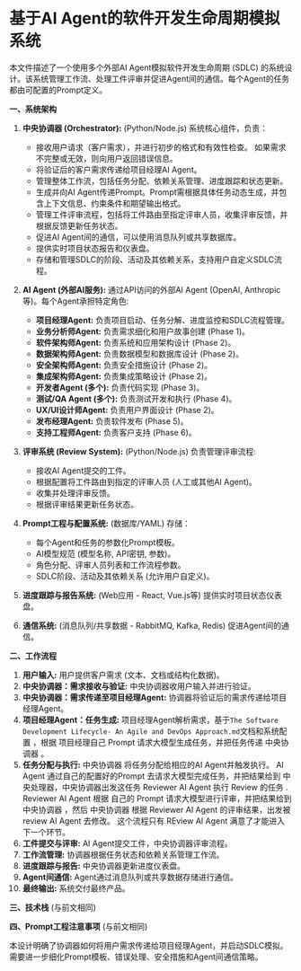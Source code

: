 # 基于AI Agent的软件开发生命周期模拟系统

本文件描述了一个使用多个外部AI Agent模拟软件开发生命周期 (SDLC) 的系统设计。该系统管理工作流、处理工件评审并促进Agent间的通信。每个Agent的任务都由可配置的Prompt定义。

**一、系统架构**

1. **中央协调器 (Orchestrator):**  (Python/Node.js) 系统核心组件，负责：
    * 接收用户请求（客户需求），并进行初步的格式和有效性检查。  如果需求不完整或无效，则向用户返回错误信息。
    * 将验证后的客户需求传递给项目经理AI Agent。
    * 管理整体工作流，包括任务分配、依赖关系管理、进度跟踪和状态更新。
    * 生成并向AI Agent传递Prompt。Prompt需根据具体任务动态生成，并包含上下文信息、约束条件和期望输出格式。
    * 管理工件评审流程，包括将工件路由至指定评审人员，收集评审反馈，并根据反馈更新任务状态。
    * 促进AI Agent间的通信，可以使用消息队列或共享数据库。
    * 提供实时项目状态报告和仪表盘。
    * 存储和管理SDLC的阶段、活动及其依赖关系，支持用户自定义SDLC流程。

2. **AI Agent (外部AI服务):** 通过API访问的外部AI Agent (OpenAI, Anthropic等)。每个Agent承担特定角色:

    * **项目经理Agent:**  负责项目启动、任务分解、进度监控和SDLC流程管理。 
    * **业务分析师Agent:**  负责需求细化和用户故事创建 (Phase 1)。
    * **软件架构师Agent:** 负责系统和应用架构设计 (Phase 2)。
    * **数据架构师Agent:** 负责数据模型和数据库设计 (Phase 2)。
    * **安全架构师Agent:** 负责安全措施设计 (Phase 2)。
    * **集成架构师Agent:** 负责集成策略设计 (Phase 2)。
    * **开发者Agent (多个):** 负责代码实现 (Phase 3)。
    * **测试/QA Agent (多个):** 负责测试开发和执行 (Phase 4)。
    * **UX/UI设计师Agent:** 负责用户界面设计 (Phase 2)。
    * **发布经理Agent:** 负责软件发布 (Phase 5)。
    * **支持工程师Agent:** 负责客户支持 (Phase 6)。

3. **评审系统 (Review System):** (Python/Node.js)  负责管理评审流程:

    * 接收AI Agent提交的工件。
    * 根据配置将工件路由到指定的评审人员 (人工或其他AI Agent)。
    * 收集并处理评审反馈。
    * 根据评审结果更新任务状态。

4. **Prompt工程与配置系统:** (数据库/YAML)  存储：

    * 每个Agent和任务的参数化Prompt模板。
    * AI模型规范 (模型名称, API密钥, 参数)。
    * 角色分配、评审人员列表和工作流程参数。
    * SDLC阶段、活动及其依赖关系 (允许用户自定义)。

5. **进度跟踪与报告系统:** (Web应用 - React, Vue.js等) 提供实时项目状态仪表盘。

6. **通信系统:** (消息队列/共享数据 - RabbitMQ, Kafka, Redis)  促进Agent间的通信。


**二、工作流程**

1. **用户输入:** 用户提供客户需求 (文本、文档或结构化数据)。
2. **中央协调器：需求接收与验证:** 中央协调器收用户输入并进行验证。
3. **中央协调器：需求传递至项目经理Agent:** 协调器将验证后的需求传递给项目经理Agent。
4. **项目经理Agent：任务生成:** 项目经理Agent解析需求，基于`The Software Development Lifecycle- An Agile and DevOps Approach.md`文档和系统配置 ，根据 项目经理自己 Prompt 请求大模型生成任务，并把任务传递 中央协调器 。
5. **任务分配与执行:** 中央协调器 将任务分配给相应的AI Agent并触发执行。 AI Agent 通过自己的配置好的Prompt 去请求大模型完成任务，并把结果给到 中央处理器，中央协调器出发这任务 Reviewer AI  Agent 执行 Review 的任务 . Reviewer AI Agent 根据 自己的 Prompt 请求大模型进行评审，并把结果给到 中央协调器 ，然后 中央协调器 根据 Reviewer AI Agent 的评审结果，出发被review AI Agent 去修改。 这个流程只有 REview AI Agent 满意了才能进入下一个环节。
6. **工件提交与评审:** AI Agent提交工件，中央协调器评审流程。
7. **工作流管理:** 协调器根据任务状态和依赖关系管理工作流。
8. **进度跟踪与报告:** 中央协调器更新进度仪表盘。
9. **Agent间通信:** Agent通过消息队列或共享数据存储进行通信。
10. **最终输出:** 系统交付最终产品。


**三、技术栈**  (与前文相同)

**四、Prompt工程注意事项** (与前文相同)


本设计明确了协调器如何将用户需求传递给项目经理Agent，并启动SDLC模拟。  需要进一步细化Prompt模板、错误处理、安全措施和Agent间通信策略。